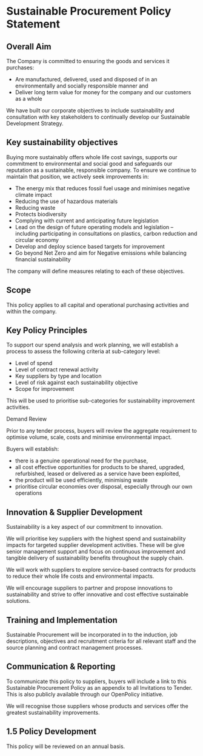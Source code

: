 # Sustainable Procurement Policy Statement

## Overall Aim 

The Company is committed to ensuring the goods and services it purchases: 
- Are manufactured, delivered, used and disposed of in an environmentally and socially responsible manner and 
- Deliver long term value for money for the company and our customers as a whole 

We have built our corporate objectives to include sustainability and consultation with key stakeholders to continually develop our Sustainable Development Strategy. 


## Key sustainability objectives 


Buying more sustainably offers whole life cost savings, supports our commitment to environmental and social good and safeguards our reputation as a sustainable, responsible company.  To ensure we continue to maintain that position, we actively seek improvements in:

- The energy mix that reduces fossil fuel usage and minimises negative climate impact
- Reducing the use of hazardous materials  
- Reducing waste 
- Protects biodiversity 
- Complying with current and anticipating future legislation 
- Lead on the design of future operating models and legislation – including participating in consultations on plastics, carbon reduction and circular economy
- Develop and deploy science based targets for improvement
- Go beyond Net Zero and aim for Negative emissions while balancing financial sustainability

The company will define measures relating to each of these objectives. 
## Scope 
This policy applies to all capital and operational purchasing activities and within the company. 


## Key Policy Principles 
To support our spend analysis and work planning, we will establish a process to assess the following criteria at sub-category level: 

- Level of spend 
- Level of contract renewal activity 
- Key suppliers by type and location  
- Level of risk against each sustainability objective 
- Scope for improvement 

This will be used to prioritise sub-categories for sustainability improvement activities. 

Demand Review 	 

Prior to any tender process, buyers will review the aggregate requirement to optimise volume, scale, costs and minimise environmental impact.   

Buyers will establish: 

- there is a genuine operational need for the purchase, 
- all cost effective opportunities for products to be shared, upgraded, refurbished, leased or delivered as a service have been exploited, 
- the product will be used efficiently, minimising waste  
- prioritise circular economies over disposal, especially through our own operations
## Innovation & Supplier Development  
Sustainability is a key aspect of our commitment to innovation. 

We will prioritise key suppliers with the highest spend and sustainability impacts for targeted supplier development activities.  These will be give senior management support and focus on continuous improvement and tangible delivery of sustainability benefits throughout the supply chain.   

We will work with suppliers to explore service-based contracts for products to reduce their whole life costs and environmental impacts.  

We will encourage suppliers to partner and propose innovations to sustainability and strive to offer innovative and cost effective sustainable solutions. 
## Training and Implementation  	 	 	 	 
Sustainable Procurement will be incorporated in to the induction, job descriptions, objectives and recruitment criteria for all relevant staff and the source planning and contract management processes.   
## Communication & Reporting  
To communicate this policy to suppliers, buyers will include a link to this Sustainable Procurement Policy as an appendix to all Invitations to Tender.  This is also publicly available through our OpenPolicy initiative.

We will recognise those suppliers whose products and services offer the greatest sustainability improvements. 
## 1.5 Policy Development 
This policy will be reviewed on an annual basis.  



